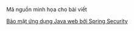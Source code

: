 Mã nguồn minh họa cho bài viết

[Bảo mật ứng dụng Java web bởi Spring Security](http://smartjob.vn/bao-mat-ung-dung-java-web-boi-spring-security-4671/)
